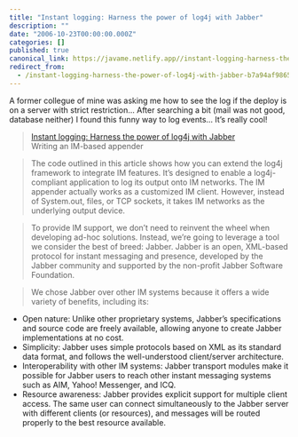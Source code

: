 ```yaml
---
title: "Instant logging: Harness the power of log4j with Jabber"
description: ""
date: "2006-10-23T00:00:00.000Z"
categories: []
published: true
canonical_link: https://javame.netlify.app//instant-logging-harness-the-power-of-log4j-with-jabber-b7a94af98658
redirect_from:
  - /instant-logging-harness-the-power-of-log4j-with-jabber-b7a94af98658
---
```


A former collegue of mine was asking me how to see the log if the deploy is on a server with strict restriction… After searching a bit (mail was not good, database neither) I found this funny way to log events… It’s really cool!

> [Instant logging: Harness the power of log4j with Jabber](http://www-128.ibm.com/developerworks/java/library/j-instlog/)  
> Writing an IM-based appender

> The code outlined in this article shows how you can extend the log4j framework to integrate IM features. It’s designed to enable a log4j-compliant application to log its output onto IM networks. The IM appender actually works as a customized IM client. However, instead of System.out, files, or TCP sockets, it takes IM networks as the underlying output device.

> To provide IM support, we don’t need to reinvent the wheel when developing ad-hoc solutions. Instead, we’re going to leverage a tool we consider the best of breed: Jabber. Jabber is an open, XML-based protocol for instant messaging and presence, developed by the Jabber community and supported by the non-profit Jabber Software Foundation.

> We chose Jabber over other IM systems because it offers a wide variety of benefits, including its:

-   Open nature: Unlike other proprietary systems, Jabber’s specifications and source code are freely available, allowing anyone to create Jabber implementations at no cost.
-   Simplicity: Jabber uses simple protocols based on XML as its standard data format, and follows the well-understood client/server architecture.
-   Interoperability with other IM systems: Jabber transport modules make it possible for Jabber users to reach other instant messaging systems such as AIM, Yahoo! Messenger, and ICQ.
-   Resource awareness: Jabber provides explicit support for multiple client access. The same user can connect simultaneously to the Jabber server with different clients (or resources), and messages will be routed properly to the best resource available.
